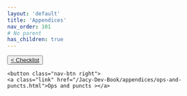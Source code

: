 ```yaml
---
layout: 'default'
title: 'Appendices'
nav_order: 101
# No parent
has_children: true
---
```



<div class="nav-btn-block">
    <button class="nav-btn left">
    <a class="link" href="/Jacy-Dev-Book/appendices/checklist.html">< Checklist</a>
</button>

    <button class="nav-btn right">
    <a class="link" href="/Jacy-Dev-Book/appendices/ops-and-puncts.html">Ops and puncts ></a>
</button>

</div>
